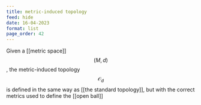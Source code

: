 ```yaml
---
title: metric-induced topology
feed: hide
date: 16-04-2023
format: list
page_order: 42
---
```



Given a [[metric space]] $$(M, d)$$, the metric-induced topology $$\mathcal O_d$$ is defined in the same way as [[the standard topology]], but with the correct metrics used to define the [[open ball]]